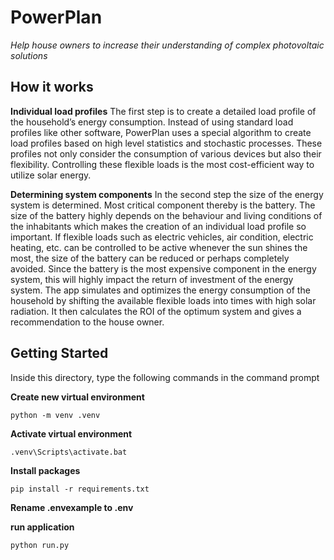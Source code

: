 # PowerPlan

*Help house owners to increase their understanding of complex photovoltaic solutions*

## How it works

**Individual load profiles** The first step is to create a detailed load profile of the household’s energy consumption. Instead of using standard load profiles like other software, PowerPlan uses a special algorithm to create load profiles based on high level statistics and stochastic processes. These profiles not only consider the consumption of various devices but also their flexibility. Controlling these flexible loads is the most cost-efficient way to utilize solar energy. 

**Determining system components** In the second step the size of the energy system is determined. Most critical component thereby is the battery. The size of the battery highly depends on the behaviour and living conditions of the inhabitants which makes the creation of an individual load profile so important. If flexible loads such as electric vehicles, air condition, electric heating, etc. can be controlled to be active whenever the sun shines the most, the size of the battery can be reduced or perhaps completely avoided. Since the battery is the most expensive component in the energy system, this will highly impact the return of investment of the energy system. The app simulates and optimizes the energy consumption of the household by shifting the available flexible loads into times with high solar radiation. It then calculates the ROI of the optimum system and gives a recommendation to the house owner.


## Getting Started
Inside this directory, type the following commands in the command prompt

**Create new virtual environment**
```
python -m venv .venv
```
**Activate virtual environment**
```
.venv\Scripts\activate.bat
```
**Install packages**
```
pip install -r requirements.txt
```
**Rename .envexample to .env**

**run application**
```
python run.py
```
